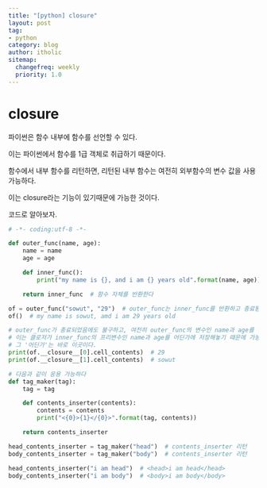 ```yaml
---
title: "[python] closure"
layout: post
tag:
- python
category: blog
author: itholic
sitemap:
  changefreq: weekly
  priority: 1.0
---
```


# closure

파이썬은 함수 내부에 함수를 선언할 수 있다.

이는 파이썬에서 함수를 1급 객체로 취급하기 때문이다.

함수에서 내부 함수를 리턴하면, 리턴된 내부 함수는 여전히 외부함수의 변수 값을 사용 가능하다.

이는 closure라는 기능이 있기때문에 가능한 것이다.

코드로 알아보자.

```python
# -*- coding:utf-8 -*-

def outer_func(name, age):
    name = name
    age = age

    def inner_func():
        print("my name is {}, and i am {} years old".format(name, age))

    return inner_func  # 함수 자체를 반환한다

of = outer_func("sowut", "29")  # outer_func는 inner_func를 반환하고 종료됨
of()  # my name is sowut, amd i am 29 years old

# outer_func가 종료되었음에도 불구하고, 여전히 outer_func의 변수인 name과 age를 참조한다
# 이는 클로저가 inner_func의 프리변수인 name과 age를 어딘가에 저장해놓기 때문에 가능하다
# 그 '어딘가'는 바로 이곳이다.
print(of.__closure__[0].cell_contents)  # 29
print(of.__closure__[1].cell_contents)  # sowut

# 다음과 같이 응용 가능하다
def tag_maker(tag):
    tag = tag

    def contents_inserter(contents):
        contents = contents
        print("<{0}>{1}</{0}>".format(tag, contents))

    return contents_inserter

head_contents_inserter = tag_maker("head")  # contents_inserter 리턴
body_contents_inserter = tag_maker("body")  # contents_inserter 리턴

head_contents_inserter("i am head")  # <head>i am head</head>
body_contents_inserter("i am body")  # <body>i am body</body>
```
